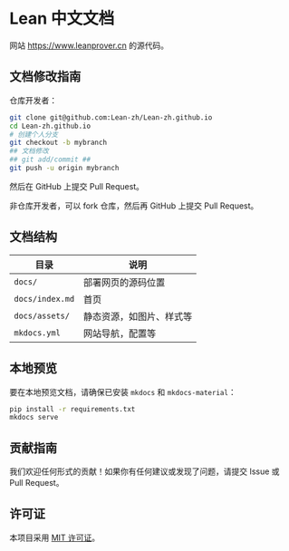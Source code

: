 
# Lean 中文文档

网站 https://www.leanprover.cn 的源代码。


## 文档修改指南

仓库开发者：

```bash
git clone git@github.com:Lean-zh/Lean-zh.github.io
cd Lean-zh.github.io
# 创建个人分支
git checkout -b mybranch
## 文档修改 
## git add/commit ##
git push -u origin mybranch
```

然后在 GitHub 上提交 Pull Request。

非仓库开发者，可以 fork 仓库，然后再 GitHub 上提交 Pull Request。

## 文档结构

| 目录 | 说明 |
| --- | --- |
| `docs/` | 部署网页的源码位置 |
| `docs/index.md` | 首页 |
| `docs/assets/` | 静态资源，如图片、样式等 |
| `mkdocs.yml` | 网站导航，配置等 |

## 本地预览

要在本地预览文档，请确保已安装 `mkdocs` 和 `mkdocs-material`：

```bash
pip install -r requirements.txt
mkdocs serve
```

## 贡献指南

我们欢迎任何形式的贡献！如果你有任何建议或发现了问题，请提交 Issue 或 Pull Request。

## 许可证

本项目采用 [MIT 许可证](LICENSE)。

